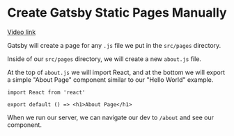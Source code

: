 # Create Gatsby Static Pages Manually

[Video link](https://www.egghead.io/lessons/gatsby-create-gatsby-static-pages-manually)

Gatsby will create a page for any `.js` file we put in the `src/pages` directory.

Inside of our `src/pages` directory, we will create a new `about.js` file.

At the top of `about.js` we will import React, and at the bottom we will export a simple "About Page" component similar to our "Hello World" example.

```
import React from 'react'

export default () => <h1>About Page</h1>
```

When we run our server, we can navigate our dev to `/about` and see our component.
